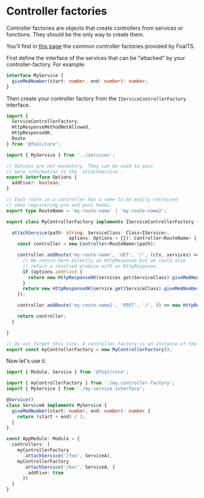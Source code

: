 # Controller factories

Controller factories are objects that create controllers from services or functions. They should be the only way to create them.

You'll find in [this page]() the common controller factories provided by FoalTS.

First define the interface of the services that can be "attached" by your controller-factory. For example:

```typescript
interface MyService {
  giveMeANumber(start: number, end: number): number;
}
```

Then create your controller factory from the `IServiceControllerFactory` interface.

```typescript
import {
  ServiceControllerFactory,
  HttpResponseMethodNotAllowed,
  HttpResponseOK,
  Route
} from '@foal/core';

import { MyService } from '../services';

// Options are not mandatory. They can be used to pass
// more information to the `attachService`.
export interface Options {
  addFive?: boolean;
}

// Each route in a controller has a name to be easily retreived
// when registering pre and post hooks.
export type RouteName = 'my-route-name' | 'my-route-name2';

export class MyControllerFactory implements IServiceControllerFactory {

  attachService(path: string, ServiceClass: Class<IService>,
                       options: Options = {}): Controller<RouteName> {
    const controller = new Controller<RouteName>(path);

    controller.addRoute('my-route-name', 'GET', '/', (ctx, services) => {
      // We return here directly an HttpResponse but we could also
      // return a resolved promise with an HttpResponse.
      if (options.addFive) {
        return new HttpResponseOK(services.get(ServiceClass).giveMeANumber(5, 10) + 5);
      }
      return new HttpResponseOK(service.get(ServiceClass).giveMeANumber(5, 10));
    });

    controller.addRoute('my-route-name2', 'POST', '/', () => new HttpResponseMethodNotAllowed());

    return controller;
  }

}

// Do not forget this line. A controller factory is an instance of the class, not the class itself.
export const myControllerFactory = new MyControllerFactory();
```

Now let's use it.

```typescript
import { Module, Service } from '@foal/core';

import { myControllerFactory } from './my.controller-factory';
import { MyService } from './my-service.interface';

@Service()
class ServiceA implements MyService {
  giveMeANumber(start: number, end: number): number {
    return (start + end) / 2;
  }
}

const AppModule: Module = {
  controllers: [
    myControllerFactory
      .attachService('/foo', ServiceA),
    myControllerFactory
      .attachService('/bar', ServiceA, {
        addFive: true
      })
  ]
}
```